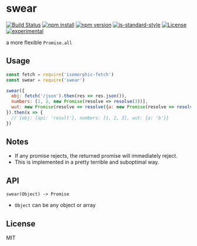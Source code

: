# swear

[![Build Status](http://img.shields.io/travis/jarofghosts/swear.svg?style=flat-square)](https://travis-ci.org/jarofghosts/swear)
[![npm install](http://img.shields.io/npm/dm/swear.svg?style=flat-square)](https://www.npmjs.org/package/swear)
[![npm version](https://img.shields.io/npm/v/swear.svg?style=flat-square)](https://www.npmjs.org/package/swear)
[![js-standard-style](https://img.shields.io/badge/code%20style-standard-brightgreen.svg?style=flat-square)](https://github.com/feross/standard)
[![License](https://img.shields.io/npm/l/swear.svg?style=flat-square)](https://github.com/jarofghosts/swear/blob/master/LICENSE)
[![experimental](http://badges.github.io/stability-badges/dist/experimental.svg)](http://github.com/badges/stability-badges)

a more flexible `Promise.all`

## Usage

```javascript
const fetch = require('isomorphic-fetch')
const swear = require('swear')

swear({
  obj: fetch('/json').then(res => res.json()), 
  numbers: [1, 2, new Promise(resolve => resolve(3))],
  wut: new Promise(resolve => resolve({a: new Promise(resolve => resolve('b'))}))
}).then(x => {
  // {obj: {api: 'result'}, numbers: [1, 2, 3], wut: {a: 'b'}}
})
```

## Notes

* If any promise rejects, the returned promise will immediately reject.
* This is implemented in a pretty terrible and suboptimal way.

## API

`swear(Object) -> Promise`

* `Object` can be any object or array

## License

MIT
